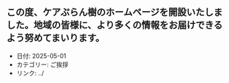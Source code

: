 <!-- 記載方法
＃を2つでお知らせ内容を記載
日付をハイフン区切りで記載
カテゴリー（緑の帯）を記載
 -->

## この度、**ケアぷらん樹**のホームページを開設いたしました。地域の皆様に、より多くの情報をお届けできるよう努めてまいります。
- 日付: 2025-05-01
- カテゴリー: ご挨拶
- リンク: ../


